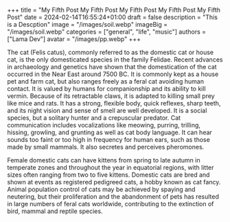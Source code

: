 +++
title = "My Fifth Post My Fifth Post My Fifth Post My Fifth Post My Fifth Post"
date = 2024-02-14T16:55:24+01:00
draft = false
description = "This is a Descption"
image = "/images/soil.webp"
imageBig = "/images/soil.webp"
categories = ["general", "life", "music"]
authors = ["Lama Dev"]
avatar = "/images/pp.webp"
+++

The cat (Felis catus), commonly referred to as the domestic cat or house cat, is the only domesticated species in the family Felidae. Recent advances in archaeology and genetics have shown that the domestication of the cat occurred in the Near East around 7500 BC. It is commonly kept as a house pet and farm cat, but also ranges freely as a feral cat avoiding human contact. It is valued by humans for companionship and its ability to kill vermin. Because of its retractable claws, it is adapted to killing small prey like mice and rats. It has a strong, flexible body, quick reflexes, sharp teeth, and its night vision and sense of smell are well developed. It is a social species, but a solitary hunter and a crepuscular predator. Cat communication includes vocalizations like meowing, purring, trilling, hissing, growling, and grunting as well as cat body language. It can hear sounds too faint or too high in frequency for human ears, such as those made by small mammals. It also secretes and perceives pheromones.

Female domestic cats can have kittens from spring to late autumn in temperate zones and throughout the year in equatorial regions, with litter sizes often ranging from two to five kittens. Domestic cats are bred and shown at events as registered pedigreed cats, a hobby known as cat fancy. Animal population control of cats may be achieved by spaying and neutering, but their proliferation and the abandonment of pets has resulted in large numbers of feral cats worldwide, contributing to the extinction of bird, mammal and reptile species.
